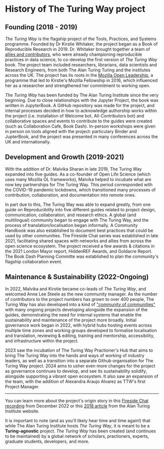 # History of The Turing Way project

## Founding (2018 - 2019)

*The Turing Way* is the flagship project of the Tools, Practices, and Systems programme.
Founded by Dr Kirstie Whitaker, the project began as a Book of Reproducible Research in 2019.
Dr. Whitaker brought together a team of [allies and contributors](https://github.com/the-turing-way/the-turing-way/blob/main/ways_of_working.md#previous-project-members), who were already championing reproducible practices in data science, to co-develop the first version of *The Turing Way* book.
The project team included researchers, librarians, data scientists and Research Engineers, from both The Alan Turing Turing and the institutes across the UK.
The project has its roots in the [Mozilla Open Leadership](https://mozilla.github.io/leadership-training/), a programme that led to Kirstie's Mozilla Fellowship in 2016, which influenced her as a researcher and strengthened her commitment to working open.

*The Turing Way* has been funded by The Alan Turing Institute since the very beginning.
Due to close relationships with the Jupyter Project, the book was written in JupyterBook.
A GitHub repository was made for the project, and internal processes decided in how to acknowledge authorship works within the project (i.e. installation of Welcome bot, All-Contributors bot) and collaborative spaces and events to contribute to the guides were created (such as Collaboration Cafe, Book Dash).
In-person workshops were given in person on tools aligned with the project: particulary Binder and JupterBook, and the project was presented in many conferences across the UK and internationally.

## Development and Growth (2019-2021)

With the addition of Dr. Malvika Sharan in late 2019, The Turing Way expanded into five guides.
As a co-founder of Open Life Science (which uses many Mozilla OL frameworks), Malvika helped to incubate what are now key partnerships for The Turing Way.
This period corresponded with the COVID-19 pandemic lockdowns, which transitioned many processes of contribution, collaboration, and documentation into remote ones.

In part due to this, The Turing Way was able to expand greatly, from one guide on Reproducibility into five different guides related to project design, communication, collaboration, and research ethics.
A global (and multilingual) community began to engage with The Turing Way, and the process of translation/localisation began informally.
A Community Handbook was also established to document best practices that could be used by other communities.
The Fireside Chat series was established in late 2021, facilitating shared spaces with networks and allies from across the open science ecosystem.
The project received a few awards & citations in the 2021 London Mayor report, HiddenREF Awards, and Goldacre Report.
The Book Dash Planning Committe was established to plan the community's flagship collaboration event.

## Maintenance & Sustainability (2022-Ongoing)

In 2022, Malvika and Kirstie became co-leads of *The Turing Way*, and welcomed Anne Lee Steele as the new community manager.
As the number of contributors to the project numbers has grown to over 400 people, The Turing Way has also developed into a kind of ["community of communities"](https://ben.balter.com/2019/07/18/a-community-of-communities-oscon-2019/) with many ongoing projects developing alongside the expansion of the guides, demonstrating the need for internal systems that enable the sustainability and maintenance of the project more broadly.
Initial governance work began in 2022, with hybrid hubs hosting events across multiple time zones and working groups developed to formalise localisation and translation, reviewing & editing, training and mentorship, accessibility, and infrastructure within the project.

2023 saw the incubation of The Turing Way Practioner's Hub that aims to bring The Turing Way into the hands and ways of working of industry leaders, as well as a transition into a separate Github organisation for The Turing Way project.
2024 aims to usher even more changes for the project as governance continues to develop, and see its sustainability solidify, alongside supporting a vibrant open ecosystem.
It also saw an expansion of the team, with the addition of Alexandra Araujo Alvarez as TTW's first Project Manager.

--- 

You can learn more about the project's origin story in this [Fireside Chat recording](https://www.youtube.com/watch?v=nuNA3Qa8A-k) from December 2022 or this [2018 article](https://www.turing.ac.uk/research/impact-stories/changing-culture-data-science) from the Alan Turing Institute website.

It is important to note (and as you'll likely hear time and time again!) that while The Alan Turing Institute hosts *The Turing Way*, it is meant to be a **Turing-agnostic** project. *The Turing Way* has been created (and continues to be maintained) by a global network of scholars, practioners, experts, graduate students, developers, and more.
